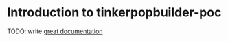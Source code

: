 # Introduction to tinkerpopbuilder-poc

TODO: write [great documentation](http://jacobian.org/writing/what-to-write/)
